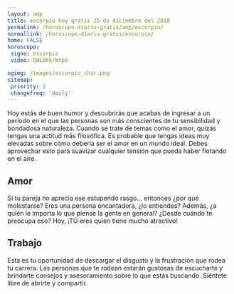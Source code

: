 ```yaml
---
layout: amp
title: escorpio hoy gratis 25 de diciembre del 2018 
permalink: /horoscopo-diario-gratis/amp/escorpio/
normallink: /horoscopo-diario-gratis/escorpio/
home: FALSE
horoscopo:
 signo: escorpio
 video: GWL0XkrWtp8

ogimg: /images/escorpio_char.png
sitemap:
 priority: 1
 changefreq: 'daily'
---
```



Hoy estás de buen humor y descubrirás que acabas de ingresar a un período en el que las personas son más conscientes de tu sensibilidad y bondadosa naturaleza. Cuando se trate de temas como el amor, quizás tengas una actitud más filosófica. Es probable que tengas ideas muy elevadas sobre cómo debería ser el amor en un mundo ideal. Debes aprovechar esto para suavizar cualquier tensión que pueda haber flotando en el aire.

## Amor

Si tu pareja no aprecia ese estupendo rasgo... entonces ¿por qué molestarse? Eres una persona encantadora, ¿lo entiendes? Además, ¿a quién le importa lo que piense la gente en general? ¿Desde cuándo te preocupa eso? Hoy, ¡TÚ eres quien tiene mucho atractivo!

## Trabajo

Esta es tu oportunidad de descargar el disgusto y la frustración que rodea tu carrera. Las personas que te rodean estarán gustosas de escucharte y brindarte consejos y asesoramiento sobre lo que estás buscando. Siéntete libre de abrirte y compartir.